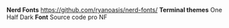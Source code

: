 **Nerd Fonts**        https://github.com/ryanoasis/nerd-fonts/
**Terminal themes**   One Half Dark
**Font**              Source code pro NF  

